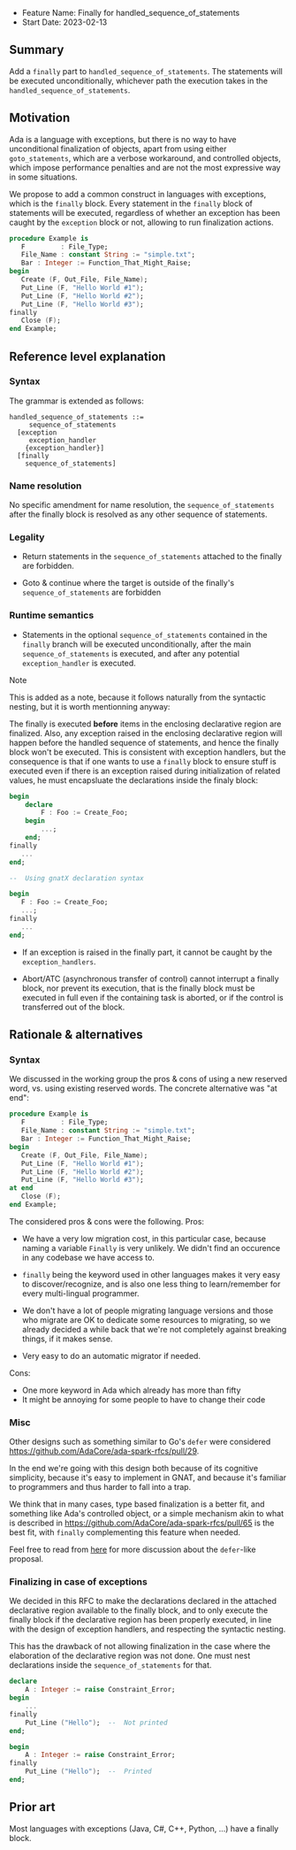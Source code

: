 - Feature Name: Finally for handled_sequence_of_statements
- Start Date: 2023-02-13

## Summary

Add a `finally` part to `handled_sequence_of_statements`. The statements
will be executed unconditionally, whichever path the execution takes in the
`handled_sequence_of_statements`.

## Motivation

Ada is a language with exceptions, but there is no way to have unconditional
finalization of objects, apart from using either `goto_statements`, which are a
verbose workaround, and controlled objects, which impose performance penalties
and are not the most expressive way in some situations.

We propose to add a common construct in languages with exceptions, which is the
`finally` block. Every statement in the `finally` block of statements will be
executed, regardless of whether an exception has been caught by the `exception`
block or not, allowing to run finalization actions.

```ada
procedure Example is
   F         : File_Type;
   File_Name : constant String := "simple.txt";
   Bar : Integer := Function_That_Might_Raise;
begin
   Create (F, Out_File, File_Name);
   Put_Line (F, "Hello World #1");
   Put_Line (F, "Hello World #2");
   Put_Line (F, "Hello World #3");
finally
   Close (F);
end Example;
```

## Reference level explanation

### Syntax

The grammar is extended as follows:

```
handled_sequence_of_statements ::=
     sequence_of_statements
  [exception
     exception_handler
    {exception_handler}]
  [finally
    sequence_of_statements]
```

### Name resolution

No specific amendment for name resolution, the `sequence_of_statements` after
the finally block is resolved as any other sequence of statements.

### Legality

* Return statements in the `sequence_of_statements` attached to the finally are
  forbidden.

* Goto & continue where the target is outside of the finally's
  `sequence_of_statements` are forbidden

### Runtime semantics

* Statements in the optional `sequence_of_statements` contained in the
  `finally` branch will be executed unconditionally, after the main
  `sequence_of_statements` is executed, and after any potential
  `exception_handler` is executed.

> [!NOTE]
>
> This is added as a note, because it follows naturally from the syntactic
> nesting, but it is worth mentionning anyway:
>
> The finally is executed **before** items in the enclosing declarative region
> are finalized. Also, any exception raised in the enclosing declarative region
> will happen before the handled sequence of statements, and hence the finally
> block won't be executed. This is consistent with exception
> handlers, but the consequence is that if one wants to use a `finally` block
> to ensure stuff is executed even if there is an exception raised during
> initialization of related values, he must encapsluate the declarations inside
> the finaly block:
>
> ```ada
> begin
>     declare
>         F : Foo := Create_Foo;
>     begin
>         ...;
>     end;
> finally
>    ...
> end;
>
> --  Using gnatX declaration syntax
>
> begin
>    F : Foo := Create_Foo;
>    ...;
> finally
>    ...
> end;
> ```

* If an exception is raised in the finally part, it cannot be caught by the
  `exception_handlers`.

* Abort/ATC (asynchronous transfer of control) cannot interrupt a finally
  block, nor prevent its execution, that is the finally block must be executed
  in full even if the containing task is aborted, or if the control is
  transferred out of the block.

## Rationale & alternatives

### Syntax

We discussed in the working group the pros & cons of using a new reserved word,
vs. using existing reserved words. The concrete alternative was "at end":

```ada
procedure Example is
   F         : File_Type;
   File_Name : constant String := "simple.txt";
   Bar : Integer := Function_That_Might_Raise;
begin
   Create (F, Out_File, File_Name);
   Put_Line (F, "Hello World #1");
   Put_Line (F, "Hello World #2");
   Put_Line (F, "Hello World #3");
at end
   Close (F);
end Example;
```
The considered pros & cons were the following. Pros:

* We have a very low migration cost, in this particular case, because naming a
  variable `Finally` is very unlikely. We didn't find an occurence in any
  codebase we have access to.

* `finally` being the keyword used in other languages makes it very easy to
  discover/recognize, and is also one less thing to learn/remember for every
  multi-lingual programmer.

* We don't have a lot of people migrating language versions and those who
  migrate are OK to dedicate some resources to migrating, so we already decided
  a while back that we're not completely against breaking things, if it makes
  sense.

* Very easy to do an automatic migrator if needed.

Cons:

* One more keyword in Ada which already has more than fifty
* It might be annoying for some people to have to change their code

### Misc

Other designs such as something similar to Go's `defer` were considered
https://github.com/AdaCore/ada-spark-rfcs/pull/29.

In the end we're going with this design both because of its cognitive
simplicity, because it's easy to implement in GNAT, and because it's familiar
to programmers and thus harder to fall into a trap.

We think that in many cases, type based finalization is a better fit, and
something like Ada's controlled object, or a simple mechanism akin to what is
described in https://github.com/AdaCore/ada-spark-rfcs/pull/65 is the best fit,
with `finally` complementing this feature when needed.

Feel free to read from
[here](https://github.com/AdaCore/ada-spark-rfcs/pull/29#issuecomment-539025062)
for more discussion about the `defer`-like proposal.

### Finalizing in case of exceptions

We decided in this RFC to make the declarations declared in the attached
declarative region available to the finally block, and to only execute the
finally block if the declarative region has been properly executed, in line
with the design of exception handlers, and respecting the syntactic nesting.

This has the drawback of not allowing finalization in the case where the
elaboration of the declarative region was not done. One must nest declarations
inside the `sequence_of_statements` for that.

```ada
declare
    A : Integer := raise Constraint_Error;
begin
    ...
finally
    Put_Line ("Hello");  --  Not printed
end;

begin
    A : Integer := raise Constraint_Error;
finally
    Put_Line ("Hello");  --  Printed
end;
```

## Prior art

Most languages with exceptions (Java, C#, C++, Python, ...) have a finally
block.
